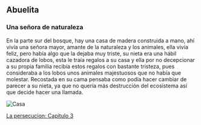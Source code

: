 ## Abuelita
### Una señora de naturaleza

En la parte sur del bosque, hay una casa de madera construida a mano, ahí vivía una señora mayor, amante de la naturaleza y los animales, ella vivía feliz, pero había algo que la dejaba muy triste, su nieta era una hábil cazadora de lobos, esta le traía regalos a su casa y ella por no decepcionar a su propia familia recibía estos regalos con bastante tristeza, pues consideraba a los lobos unos animales majestuosos que no había que molestar. Recostada en su cama pensaba como podía hacer cambiar de parecer a su nieta, ya que no quería más destrucción del ecosistema así que decide hacer una llamada.

![Casa](https://www.dsigno.es/blog/wp-content/uploads/2013/11/inspiracion_casa_bosque_6.jpg)

[La persecucion: Capitulo 3](Lapersecucion.md)

